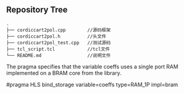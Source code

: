 ## Repository Tree

```
.
├── cordiccart2pol.cpp        //源码框架
├── cordiccart2pol.h          //头文件
├── cordiccart2pol_test.cpp   //测试源码
├── tcl_script.tcl            //tcl文件
└── README.md                 //说明文件
```

The pragma specifies that the variable coeffs uses a single port RAM implemented on a BRAM core from the library.

#pragma HLS bind_storage variable=coeffs type=RAM_1P impl=bram